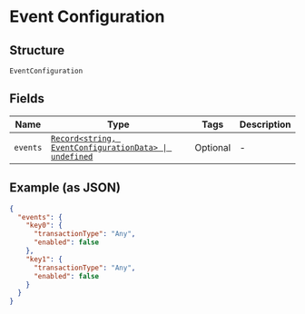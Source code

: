 
# Event Configuration

## Structure

`EventConfiguration`

## Fields

| Name | Type | Tags | Description |
|  --- | --- | --- | --- |
| `events` | [`Record<string, EventConfigurationData> \| undefined`](../../doc/models/event-configuration-data.md) | Optional | - |

## Example (as JSON)

```json
{
  "events": {
    "key0": {
      "transactionType": "Any",
      "enabled": false
    },
    "key1": {
      "transactionType": "Any",
      "enabled": false
    }
  }
}
```

